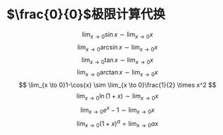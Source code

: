 # $\frac{0}{0}$极限计算代换

$$
  \lim_{x \to 0}\sin{x} \sim \lim_{x \to 0}x
$$
$$
  \lim_{x \to 0}\arcsin{x} \sim \lim_{x \to 0}x
$$
$$
  \lim_{x \to 0}\tan{x} \sim \lim_{x \to 0}x
$$
$$
  \lim_{x \to 0}\arctan{x} \sim \lim_{x \to 0}x 
$$
$$
  \lim_{x \to 0}1-\cos{x} \sim \lim_{x \to 0}\frac{1}{2} \times x^2 
$$
$$
  \lim_{x \to 0}\ln(1 + x) \sim \lim_{x \to 0}x
$$
$$
  \lim_{x \to 0}e^x - 1 \sim \lim_{x \to 0}x
$$
$$
  \lim_{x \to 0}(1 + x)^a = \lim_{x \to 0}ax
$$